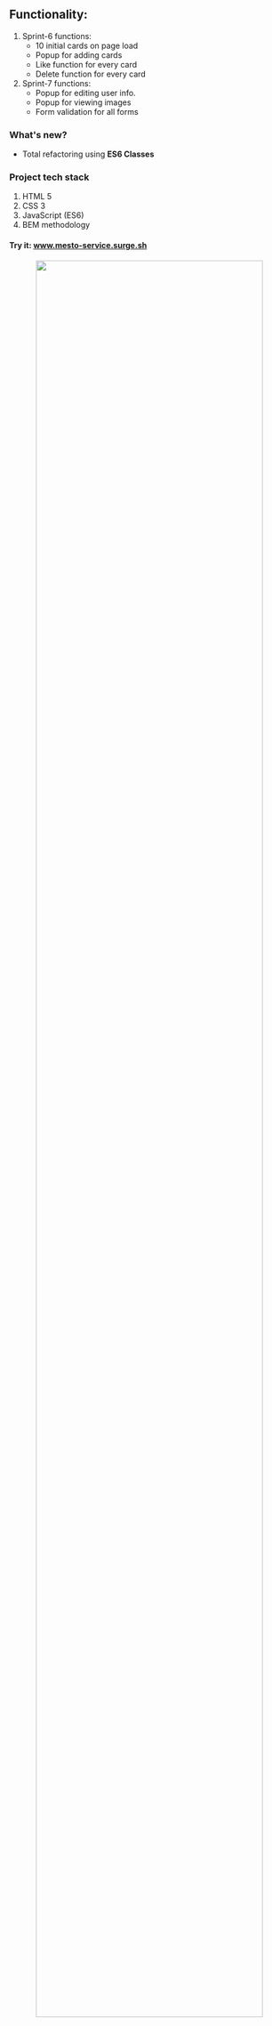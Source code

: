 ## Functionality: 
1. Sprint-6 functions:
    * 10 initial cards on page load
    * Popup for adding cards
    * Like function for every card
    * Delete function for every card
2. Sprint-7 functions:
    * Popup for editing user info.
    * Popup for viewing images
    * Form validation for all forms
### What's new?
  * Total refactoring using **ES6 Classes** 
### Project tech stack
1. HTML 5
2. CSS 3
3. JavaScript (ES6)
4. BEM methodology

#### Try it: www.mesto-service.surge.sh

<p align="center">
  <img src="https://github.com/quis0/my-portfolio/blob/master/images/sprint-7-8-example.gif" width="90%" alt="" >
</p>
